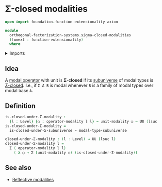 # Σ-closed modalities

```agda
open import foundation.function-extensionality-axiom

module
  orthogonal-factorization-systems.sigma-closed-modalities
  (funext : function-extensionality)
  where
```

<details><summary>Imports</summary>

```agda
open import foundation.dependent-pair-types
open import foundation.function-types funext
open import foundation.sigma-closed-subuniverses funext
open import foundation.universe-levels

open import orthogonal-factorization-systems.modal-operators funext
```

</details>

## Idea

A [modal operator](orthogonal-factorization-systems.modal-operators.md) with
unit is **Σ-closed** if its [subuniverse](foundation.subuniverses.md) of modal
types is [Σ-closed](foundation.sigma-closed-subuniverses.md). I.e., if `Σ A B`
is modal whenever `B` is a family of modal types over modal base `A`.

## Definition

```agda
is-closed-under-Σ-modality :
  {l : Level} {○ : operator-modality l l} → unit-modality ○ → UU (lsuc l)
is-closed-under-Σ-modality =
  is-closed-under-Σ-subuniverse ∘ modal-type-subuniverse

closed-under-Σ-modality : (l : Level) → UU (lsuc l)
closed-under-Σ-modality l =
  Σ ( operator-modality l l)
    ( λ ○ → Σ (unit-modality ○) (is-closed-under-Σ-modality))
```

## See also

- [Reflective modalities](orthogonal-factorization-systems.reflective-modalities.md)
